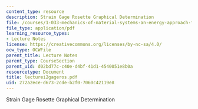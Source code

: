 ```yaml
---
content_type: resource
description: Strain Gage Rosette Graphical Determination
file: /courses/1-033-mechanics-of-material-systems-an-energy-approach-fall-2003/272a2eced6732cdeb2f07060c42119e8_lecturei2gageros.pdf
file_type: application/pdf
learning_resource_types:
- Lecture Notes
license: https://creativecommons.org/licenses/by-nc-sa/4.0/
ocw_type: OCWFile
parent_title: Lecture Notes
parent_type: CourseSection
parent_uid: d02bd77c-c40e-d4bf-41d1-4540051e8b0a
resourcetype: Document
title: lecturei2gageros.pdf
uid: 272a2ece-d673-2cde-b2f0-7060c42119e8
---
```

Strain Gage Rosette Graphical Determination
